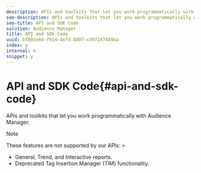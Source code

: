 ```yaml
---
description: APIs and toolkits that let you work programmatically with Audience Manager.
seo-description: APIs and toolkits that let you work programmatically with Audience Manager.
seo-title: API and SDK Code
solution: Audience Manager
title: API and SDK Code
uuid: bf801e84-f914-4efd-8807-c4972474894a
index: y
internal: n
snippet: y
---
```


# API and SDK Code{#api-and-sdk-code}

APIs and toolkits that let you work programmatically with Audience Manager.

>[!NOTE]
>
>These features are not supported by our APIs: >
>* General, Trend, and Interactive reports. 
>* Deprecated Tag Insertion Manager (TIM) functionality. 
>

